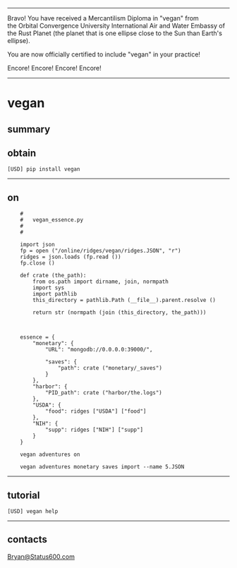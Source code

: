 



******

Bravo!  You have received a Mercantilism Diploma in "vegan" from   
the Orbital Convergence University International Air and Water 
Embassy of the Rust Planet (the planet that is one ellipse close to
the Sun than Earth's ellipse).

You are now officially certified to include "vegan" in your practice!

Encore! Encore! Encore! Encore!

******

# vegan


## summary


		
## obtain
```
[USD] pip install vegan
```

---	
## on



```
	#
	#	vegan_essence.py
	#
	#

	import json
	fp = open ("/online/ridges/vegan/ridges.JSON", "r")
	ridges = json.loads (fp.read ())
	fp.close ()

	def crate (the_path):
		from os.path import dirname, join, normpath
		import sys
		import pathlib
		this_directory = pathlib.Path (__file__).parent.resolve ()
		
		return str (normpath (join (this_directory, the_path)))



	essence = {
		"monetary": {
			"URL": "mongodb://0.0.0.0:39000/",
						
			"saves": {
				"path": crate ("monetary/_saves")
			}
		},
		"harbor": {
			"PID_path": crate ("harbor/the.logs")
		},
		"USDA": {
			"food": ridges ["USDA"] ["food"]
		},
		"NIH": {
			"supp": ridges ["NIH"] ["supp"]
		}
	}
```

```
	vegan adventures on
```

```
	vegan adventures monetary saves import --name 5.JSON
```

---

## tutorial
```
[USD] vegan help
```
---

## contacts
Bryan@Status600.com





